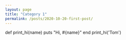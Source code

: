 ```yaml
---
layout: page
title: "Category 1"
permalink: /posts/2020-10-20-first-post/
---
```


def print_hi(name)
  puts "Hi, #{name}"
end
print_hi('Tom')